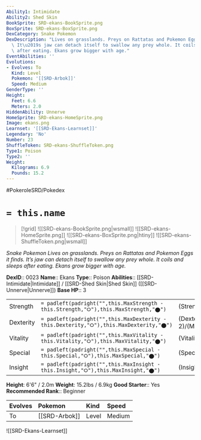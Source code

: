 ```yaml
---
Ability1: Intimidate
Ability2: Shed Skin
BookSprite: SRD-ekans-BookSprite.png
BoxSprite: SRD-ekans-BoxSprite.png
DexCategory: Snake Pokemon
DexDescription: "Lives on grasslands. Preys on Rattatas and Pokemon Eggs it finds.\
  \ It\u2019s jaw can detach itself to swallow any prey whole. It coils and sleeps\
  \ after eating. Ekans grow bigger with age."
EventAbilities: ''
Evolutions:
- Evolves: To
  Kind: Level
  Pokemon: '[[SRD-Arbok]]'
  Speed: Medium
GenderType: ''
Height:
  Feet: 6.6
  Meters: 2.0
HiddenAbility: Unnerve
HomeSprite: SRD-ekans-HomeSprite.png
Image: ekans.png
Learnset: '[[SRD-Ekans-Learnset]]'
Legendary: 'No'
Number: 23
ShuffleToken: SRD-ekans-ShuffleToken.png
Type1: Poison
Type2: ''
Weight:
  Kilograms: 6.9
  Pounds: 15.2
---
```


#PokeroleSRD/Pokedex

# `= this.name`

> [!grid]
> ![[SRD-ekans-BookSprite.png|wsmall]]
> ![[SRD-ekans-HomeSprite.png]]
> ![[SRD-ekans-BoxSprite.png|htiny]]
> ![[SRD-ekans-ShuffleToken.png|wsmall]]


*Snake Pokemon*
*Lives on grasslands. Preys on Rattatas and Pokemon Eggs it finds. It’s jaw can detach itself to swallow any prey whole. It coils and sleeps after eating. Ekans grow bigger with age.*

**DexID**:: 0023
**Name**:: Ekans
**Type**:: Poison
**Abilities**:: [[SRD-Intimidate|Intimidate]] / [[SRD-Shed Skin|Shed Skin]] ([[SRD-Unnerve|Unnerve]])
**Base HP**:: 3

|           |                                                                                        |                                          |
| --------- | -------------------------------------------------------------------------------------- | ---------------------------------------- |
| Strength  | `= padleft(padright("",this.MaxStrength - this.Strength,"⭘"),this.MaxStrength,"⬤")`    | (Strength::2)/(MaxStrength::4)   |
| Dexterity | `= padleft(padright("",this.MaxDexterity - this.Dexterity,"⭘"),this.MaxDexterity,"⬤")` | (Dexterity:: 2)/(MaxDexterity::4) |
| Vitality  | `= padleft(padright("",this.MaxVitality - this.Vitality,"⭘"),this.MaxVitality,"⬤")`    | (Vitality::1)/(MaxVitality::3)   |
| Special   | `= padleft(padright("",this.MaxSpecial - this.Special,"⭘"),this.MaxSpecial,"⬤")`       | (Special::1)/(MaxSpecial::3)     |
| Insight   | `= padleft(padright("",this.MaxInsight - this.Insight,"⭘"),this.MaxInsight,"⬤")`       | (Insight::2)/(MaxInsight::4)     |

**Height**: 6'6" / 2.0m
**Weight**: 15.2lbs / 6.9kg
**Good Starter**:: Yes
**Recommended Rank**:: Beginner

| Evolves   | Pokemon       | Kind   | Speed   |
|:----------|:--------------|:-------|:--------|
| To        | [[SRD-Arbok]] | Level  | Medium  |

![[SRD-Ekans-Learnset]]